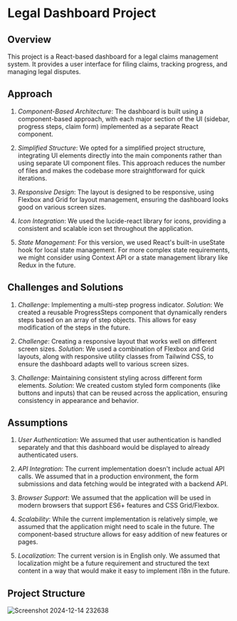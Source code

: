 # Legal Dashboard Project

## Overview

This project is a React-based dashboard for a legal claims management system. It provides a user interface for filing claims, tracking progress, and managing legal disputes.

## Approach

1. *Component-Based Architecture*: The dashboard is built using a component-based approach, with each major section of the UI (sidebar, progress steps, claim form) implemented as a separate React component.

2. *Simplified Structure*: We opted for a simplified project structure, integrating UI elements directly into the main components rather than using separate UI component files. This approach reduces the number of files and makes the codebase more straightforward for quick iterations.

3. *Responsive Design*: The layout is designed to be responsive, using Flexbox and Grid for layout management, ensuring the dashboard looks good on various screen sizes.

4. *Icon Integration*: We used the lucide-react library for icons, providing a consistent and scalable icon set throughout the application.

5. *State Management*: For this version, we used React's built-in useState hook for local state management. For more complex state requirements, we might consider using Context API or a state management library like Redux in the future.

## Challenges and Solutions

1. *Challenge*: Implementing a multi-step progress indicator.
   *Solution*: We created a reusable ProgressSteps component that dynamically renders steps based on an array of step objects. This allows for easy modification of the steps in the future.

2. *Challenge*: Creating a responsive layout that works well on different screen sizes.
   *Solution*: We used a combination of Flexbox and Grid layouts, along with responsive utility classes from Tailwind CSS, to ensure the dashboard adapts well to various screen sizes.

3. *Challenge*: Maintaining consistent styling across different form elements.
   *Solution*: We created custom styled form components (like buttons and inputs) that can be reused across the application, ensuring consistency in appearance and behavior.

## Assumptions

1. *User Authentication*: We assumed that user authentication is handled separately and that this dashboard would be displayed to already authenticated users.

2. *API Integration*: The current implementation doesn't include actual API calls. We assumed that in a production environment, the form submissions and data fetching would be integrated with a backend API.

3. *Browser Support*: We assumed that the application will be used in modern browsers that support ES6+ features and CSS Grid/Flexbox.

4. *Scalability*: While the current implementation is relatively simple, we assumed that the application might need to scale in the future. The component-based structure allows for easy addition of new features or pages.

5. *Localization*: The current version is in English only. We assumed that localization might be a future requirement and structured the text content in a way that would make it easy to implement i18n in the future.
## Project Structure
![Screenshot 2024-12-14 232638](https://github.com/user-attachments/assets/8af85197-5894-464d-8629-2f8d53e9e4c2)

